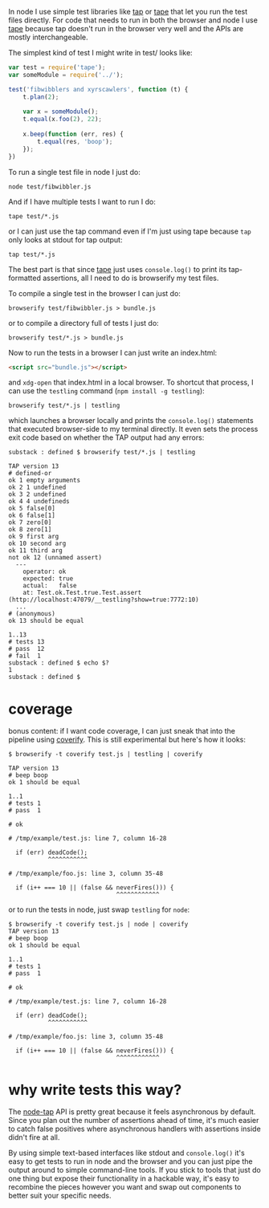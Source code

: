 In node I use simple test libraries like [tap](https://npmjs.org/package/tap) or
[tape](https://npmjs.org/package/tape) that let you run the test files directly.
For code that needs to run in both the browser and node I use
[tape](https://npmjs.org/package/tape) because tap doesn't run in the browser
very well and the APIs are mostly interchangeable.

The simplest kind of test I might write in test/ looks like:

``` js
var test = require('tape');
var someModule = require('../');

test('fibwibblers and xyrscawlers', function (t) {
    t.plan(2);
    
    var x = someModule();
    t.equal(x.foo(2), 22);
    
    x.beep(function (err, res) {
        t.equal(res, 'boop');
    });
})
```

To run a single test file in node I just do:

```
node test/fibwibbler.js
```

And if I have multiple tests I want to run I do:

```
tape test/*.js
```

or I can just use the tap command even if I'm just using tape because `tap` only
looks at stdout for tap output:

```
tap test/*.js
```

The best part is that since [tape](https://npmjs.org/package/tape) just uses
`console.log()` to print its tap-formatted assertions, all I need to do is
browserify my test files.

To compile a single test in the browser I can just do:

```
browserify test/fibwibbler.js > bundle.js
```

or to compile a directory full of tests I just do:

```
browserify test/*.js > bundle.js
```

Now to run the tests in a browser I can just write an index.html:

``` html
<script src="bundle.js"></script>
```

and `xdg-open` that index.html in a local browser. To shortcut that process, I
can use the `testling` command (`npm install -g testling`):

```
browserify test/*.js | testling
```

which launches a browser locally and prints the `console.log()` statements that
executed browser-side to my terminal directly. It even sets the process exit
code based on whether the TAP output had any errors:

```
substack : defined $ browserify test/*.js | testling

TAP version 13
# defined-or
ok 1 empty arguments
ok 2 1 undefined
ok 3 2 undefined
ok 4 4 undefineds
ok 5 false[0]
ok 6 false[1]
ok 7 zero[0]
ok 8 zero[1]
ok 9 first arg
ok 10 second arg
ok 11 third arg
not ok 12 (unnamed assert)
  ---
    operator: ok
    expected: true
    actual:   false
    at: Test.ok.Test.true.Test.assert (http://localhost:47079/__testling?show=true:7772:10)
  ...
# (anonymous)
ok 13 should be equal

1..13
# tests 13
# pass  12
# fail  1
substack : defined $ echo $?
1
substack : defined $ 
```

# coverage

bonus content: if I want code coverage, I can just sneak that into the pipeline
using [coverify](https://npmjs.org/package/coverify). This is still experimental
but here's how it looks:

```
$ browserify -t coverify test.js | testling | coverify

TAP version 13
# beep boop
ok 1 should be equal

1..1
# tests 1
# pass  1

# ok

# /tmp/example/test.js: line 7, column 16-28

  if (err) deadCode();
           ^^^^^^^^^^^

# /tmp/example/foo.js: line 3, column 35-48

  if (i++ === 10 || (false && neverFires())) {
                              ^^^^^^^^^^^^

```

or to run the tests in node, just swap `testling` for `node`:

```
$ browserify -t coverify test.js | node | coverify
TAP version 13
# beep boop
ok 1 should be equal

1..1
# tests 1
# pass  1

# ok

# /tmp/example/test.js: line 7, column 16-28

  if (err) deadCode();
           ^^^^^^^^^^^

# /tmp/example/foo.js: line 3, column 35-48

  if (i++ === 10 || (false && neverFires())) {
                              ^^^^^^^^^^^^

```

# why write tests this way?

The [node-tap](https://npmjs.org/package/tap) API is pretty great because it
feels asynchronous by default. Since you plan out the number of assertions ahead
of time, it's much easier to catch false positives where asynchronous handlers
with assertions inside didn't fire at all.

By using simple text-based interfaces like stdout and `console.log()` it's easy
to get tests to run in node and the browser and you can just pipe the output
around to simple command-line tools. If you stick to tools that just do one
thing but expose their functionality in a hackable way, it's easy to recombine
the pieces however you want and swap out components to better suit your specific
needs.
